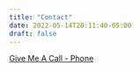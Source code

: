```yaml
---
title: "Contact"
date: 2022-05-14T20:11:40-05:00
draft: false
---
```


[Give Me A Call - Phone](tel:+8329331111)
